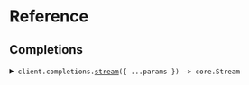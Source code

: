 # Reference

## Completions

<details><summary><code>client.completions.<a href="/src/api/resources/completions/client/Client.ts">stream</a>({ ...params }) -> core.Stream<SeedServerSentEvents.StreamedCompletion></code></summary>
<dl>
<dd>

#### 🔌 Usage

<dl>
<dd>

<dl>
<dd>

```typescript
const response = await client.completions.stream({
    query: "foo",
});
for await (const item of response) {
    console.log(item);
}
```

</dd>
</dl>
</dd>
</dl>

#### ⚙️ Parameters

<dl>
<dd>

<dl>
<dd>

**request:** `SeedServerSentEvents.StreamCompletionRequest`

</dd>
</dl>

<dl>
<dd>

**requestOptions:** `Completions.RequestOptions`

</dd>
</dl>
</dd>
</dl>

</dd>
</dl>
</details>
